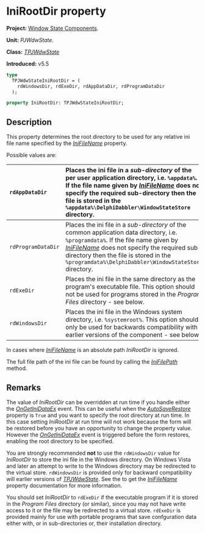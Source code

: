 # IniRootDir property #

**Project:** [Window State Components](WindowStateComponents.md).

**Unit:** _PJWdwState_.

**Class:** _[TPJWdwState](TPJWdwState.md)_

**Introduced:** v5.5

```pascal
type
  TPJWdwStateIniRootDir = (
    rdWindowsDir, rdExeDir, rdAppDataDir, rdProgramDataDir
  );

property IniRootDir: TPJWdwStateIniRootDir;
```

## Description ##

This property determines the root directory to be used for any relative ini file name specified by the _[IniFileName](TPJWdwStateIniFileName.md)_ property.

Possible values are:

| `rdAppDataDir` | Places the ini file in a _sub-directory_ of the per user application directory, i.e. `%appdata%`. If the file name given by _[IniFileName](TPJWdwStateIniFileName.md)_ does not specify the required sub-directory then the file is stored in the `%appdata%\DelphiDabbler\WindowStateStore` directory. |
|:---------------|:--------------------------------------------------------------------------------------------------------------------------------------------------------------------------------------------------------------------------------------------------------------------------------------------------------|
| `rdProgramDataDir` | Places the ini file in a _sub-directory_ of the common application data directory, i.e. `%programdata%`. If the file name given by _[IniFileName](TPJWdwStateIniFileName.md)_ does not specify the required sub-directory then the file is stored in the `%programdata%\DelphiDabbler\WindowStateStore` directory. |
| `rdExeDir` | Places the ini file in the same directory as the program's executable file. This option should not be used for programs stored in the _Program Files_ directory - see below. |
| `rdWindowsDir` | Places the ini file in the Windows system directory, i.e. `%systemroot%`. This option should only be used for backwards compatibility with earlier versions of the component - see below. |


In cases where _[IniFileName](TPJWdwStateIniFileName.md)_ is an absolute path _IniRootDir_ is ignored.

The full file path of the ini file can be found by calling the _[IniFilePath](TPJWdwStateIniFilePath.md)_ method.

## Remarks ##

The value of _IniRootDir_ can be overridden at run time if you handle either the _[OnGetIniDataEx](TPJWdwStateOnGetIniDataEx.md)_ event. This can be useful when the _[AutoSaveRestore](TPJCustomWdwStateAutoSaveRestore.md)_ property is `True` and you want to specify the root directory at run time. In this case setting _IniRootDir_ at run time will not work because the form will be restored before you have an opportunity to change the property value. However the _[OnGetIniDataEx](TPJWdwStateOnGetIniDataEx.md)_ event is triggered before the form restores, enabling the root directory to be specified.

You are strongly recommended **not** to use the `rdWindowsDir` value for _IniRootDir_ to store the ini file in the Windows directory. On Windows Vista and later an attempt to write to the Windows directory may be redirected to the virtual store. `rdWindowsDir` is provided only for backward compatibility will earlier versions of _[TPJWdwState](TPJWdwState.md)_. See the to get the _[IniFileName](TPJWdwStateIniFileName.md)_ property documentation for more information.

You should set _IniRootDir_ to `rdExeDir` if the executable program if it is stored in the _Program Files_ directory (or similar), since you may not have write access to it or the file may be redirected to a virtual store. `rdExeDir` is provided mainly for use with portable programs that save confguration data either with, or in sub-directories or, their installation directory.